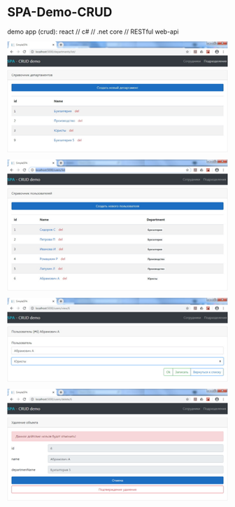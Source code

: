 # SPA-Demo-CRUD
demo app (crud): react // c# // .net core // RESTful web-api

![departments](./screenshots/departments-list.jpg)


![departments](./screenshots/user-list.jpg)

![departments](./screenshots/user-card.jpg)

![departments](./screenshots/user-delete.jpg)